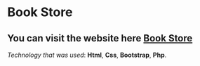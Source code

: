 # Book Store

## You can visit the website here [Book Store](https://ebook-06.000webhostapp.com/)

*Technology that was used*: **Html**, **Css**, **Bootstrap**, **Php**.

